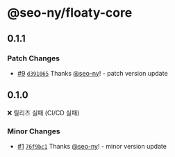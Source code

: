 # @seo-ny/floaty-core

## 0.1.1

### Patch Changes

- [#9](https://github.com/seo-ny/floaty/pull/9) [`d391065`](https://github.com/seo-ny/floaty/commit/d3910656bb6762ea583f07f70b70ecda6ea440e8) Thanks [@seo-ny](https://github.com/seo-ny)! - patch version update

## 0.1.0

❌ 릴리즈 실패 (CI/CD 실패)

### Minor Changes

- [#1](https://github.com/seo-ny/floaty/pull/1) [`76f9bc1`](https://github.com/seo-ny/floaty/commit/76f9bc100cf66c26597a6290203caa45f0d57b0a) Thanks [@seo-ny](https://github.com/seo-ny)! - minor version update
